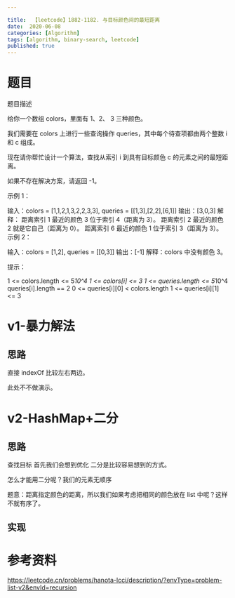 ```yaml
---

title:  【leetcode】1882-1182. 与目标颜色间的最短距离
date:  2020-06-08
categories: [Algorithm]
tags: [algorithm, binary-search, leetcode]
published: true
---
```


# 题目

题目描述

给你一个数组 colors，里面有  1、2、 3 三种颜色。

我们需要在 colors 上进行一些查询操作 queries，其中每个待查项都由两个整数 i 和 c 组成。

现在请你帮忙设计一个算法，查找从索引 i 到具有目标颜色 c 的元素之间的最短距离。

如果不存在解决方案，请返回 -1。


示例 1：

输入：colors = [1,1,2,1,3,2,2,3,3], queries = [[1,3],[2,2],[6,1]]
输出：[3,0,3]
解释： 
距离索引 1 最近的颜色 3 位于索引 4（距离为 3）。
距离索引 2 最近的颜色 2 就是它自己（距离为 0）。
距离索引 6 最近的颜色 1 位于索引 3（距离为 3）。
示例 2：

输入：colors = [1,2], queries = [[0,3]]
输出：[-1]
解释：colors 中没有颜色 3。

提示：

1 <= colors.length <= 5*10^4
1 <= colors[i] <= 3
1 <= queries.length <= 5*10^4
queries[i].length == 2
0 <= queries[i][0] < colors.length
1 <= queries[i][1] <= 3

# v1-暴力解法

## 思路

直接 indexOf 比较左右两边。

此处不不做演示。

# v2-HashMap+二分

## 思路

查找目标 首先我们会想到优化 二分是比较容易想到的方式。

怎么才能用二分呢？我们的元素无顺序

题意：距离指定颜色的距离，所以我们如果考虑把相同的颜色放在 list 中呢？这样不就有序了。

## 实现









# 参考资料

https://leetcode.cn/problems/hanota-lcci/description/?envType=problem-list-v2&envId=recursion

